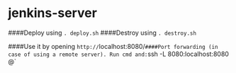 # jenkins-server
####Deploy using
`. deploy.sh`
####Destroy using
`. destroy.sh`

####Use it by opening
`http://`localhost:8080/`
####Port forwarding (in case of using a remote server). Run cmd and:
`ssh -L 8080:localhost:8080 <USER>@<SERVER>`
